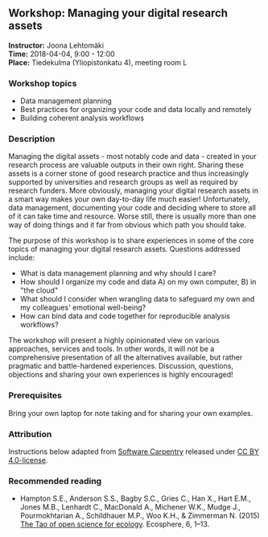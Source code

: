 ## Workshop: Managing your digital research assets

**Instructor:** Joona Lehtomäki    
**Time:** 2018-04-04, 9:00 - 12:00  
**Place:**  Tiedekulma (Yliopistonkatu 4), meeting room L  

### Workshop topics

* Data management planning
* Best practices for organizing your code and data locally and remotely
* Building coherent analysis workflows

### Description

Managing the digital assets - most notably code and data - created in your
research process are valuable outputs in their own right. Sharing these assets
is a corner stone of good research practice and thus increasingly supported by
universities and research groups as well as required by research funders. More
obviously, managing your digital research assets in a smart way makes your own
day-to-day life much easier! Unfortunately, data management, documenting your
code and deciding where to store all of it can take time and resource. Worse
still, there is usually more than one way of doing things and it far from
obvious which path you should take.

The purpose of this workshop is to share experiences in some of the core topics
of managing your digital research assets. Questions addressed include:

+ What is data management planning and why should I care?
+ How should I organize my code and data A) on my own computer, B) in "the cloud"
+ What should I consider when wrangling data to safeguard my own and my
colleagues' emotional well-being?
+ How can bind data and code together for reproducible analysis workflows?

The workshop will present a highly opinionated view on various approaches,
services and tools. In other words, it will not be a comprehensive
presentation of all the alternatives available, but rather pragmatic and
battle-hardened experiences. Discussion, questions, objections and sharing
your own experiences is highly encouraged!

### Prerequisites

Bring your own laptop for note taking and for sharing your own examples.

### Attribution

Instructions below adapted from  [Software Carpentry](https://swcarpentry.github.io/git-novice/) released under [CC BY 4.0-license](http://software-carpentry.org/license.html#cc-by).

### Recommended reading

* Hampton S.E., Anderson S.S., Bagby S.C., Gries C., Han X., Hart E.M.,
Jones M.B., Lenhardt C., MacDonald A., Michener W.K., Mudge J.,
Pourmokhtarian A., Schildhauer M.P., Woo K.H., & Zimmerman N. (2015) [The Tao of
open science for ecology](http://dx.doi.org/10.1890/ES14-00402.1). Ecosphere,
6, 1–13.
